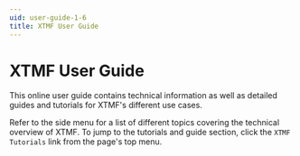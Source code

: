 ```yaml
---
uid: user-guide-1-6
title: XTMF User Guide
---
```

# XTMF User Guide

This online user guide contains technical information as well as detailed guides and tutorials for XTMF's different use cases.

Refer to the side menu for a list of different topics covering the technical overview of XTMF. To jump to the tutorials and guide section, click the `XTMF Tutorials` link from the page's top menu.